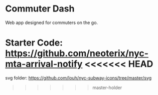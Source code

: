 # Commuter Dash

Web app designed for commuters on the go.

Starter Code: https://github.com/neoterix/nyc-mta-arrival-notify
<<<<<<< HEAD
=======

svg folder: https://github.com/louh/nyc-subway-icons/tree/master/svg
>>>>>>> master-holder
